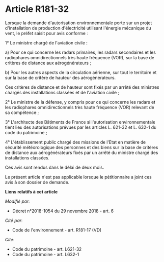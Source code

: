 # Article R181-32

Lorsque la demande d'autorisation environnementale porte sur un projet d'installation de production d'électricité utilisant
l'énergie mécanique du vent, le préfet saisit pour avis conforme :

1° Le ministre chargé de l'aviation civile :

a) Pour ce qui concerne les radars primaires, les radars secondaires et les radiophares omnidirectionnels très haute
fréquence (VOR), sur la base de critères de distance aux aérogénérateurs ;

b) Pour les autres aspects de la circulation aérienne, sur tout le territoire et sur la base de critère de hauteur des
aérogénérateurs.

Ces critères de distance et de hauteur sont fixés par un arrêté des ministres chargés des installations classées et de
l'aviation civile ;

2° Le ministre de la défense, y compris pour ce qui concerne les radars et les radiophares omnidirectionnels très haute
fréquence (VOR) relevant de sa compétence ;

3° L'architecte des Bâtiments de France si l'autorisation environnementale tient lieu des autorisations prévues par les
articles L. 621-32 et L. 632-1 du code du patrimoine ;

4° L'établissement public chargé des missions de l'Etat en matière de sécurité météorologique des personnes et des biens sur
la base de critères de distance aux aérogénérateurs fixés par un arrêté du ministre chargé des installations classées.

Ces avis sont rendus dans le délai de deux mois.

Le présent article n'est pas applicable lorsque le pétitionnaire a joint ces avis à son dossier de demande.

**Liens relatifs à cet article**

_Modifié par_:

  - Décret n°2018-1054 du 29 novembre 2018 - art. 6

_Cité par_:

  - Code de l'environnement - art. R181-17 (VD)

_Cite_:

  - Code du patrimoine - art. L621-32
  - Code du patrimoine - art. L632-1
